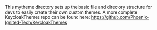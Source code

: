 This mytheme directory sets up the basic file and directory structure for devs to easily create their own custom themes. 
A more complete KeycloakThemes repo can be found here: <a href="https://github.com/Phoenix-Ignited-Tech/KeycloakThemes">https://github.com/Phoenix-Ignited-Tech/KeycloakThemes</a>
